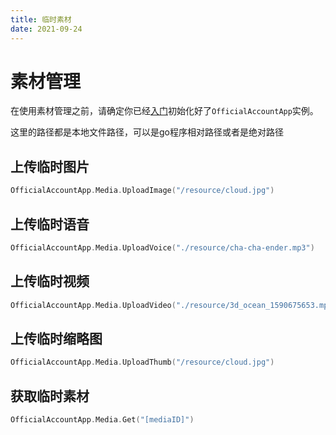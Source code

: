 ```yaml
---
title: 临时素材
date: 2021-09-24
---
```


# 素材管理

在使用素材管理之前，请确定你已经[入门](./index)初始化好了`OfficialAccountApp`实例。

这里的路径都是本地文件路径，可以是go程序相对路径或者是绝对路径

## 上传临时图片
``` go
OfficialAccountApp.Media.UploadImage("/resource/cloud.jpg")
```

## 上传临时语音
``` go
OfficialAccountApp.Media.UploadVoice("./resource/cha-cha-ender.mp3")
```

## 上传临时视频
``` go
OfficialAccountApp.Media.UploadVideo("./resource/3d_ocean_1590675653.mp4")
```

## 上传临时缩略图
``` go
OfficialAccountApp.Media.UploadThumb("/resource/cloud.jpg")
```

## 获取临时素材
``` go
OfficialAccountApp.Media.Get("[mediaID]")
```

